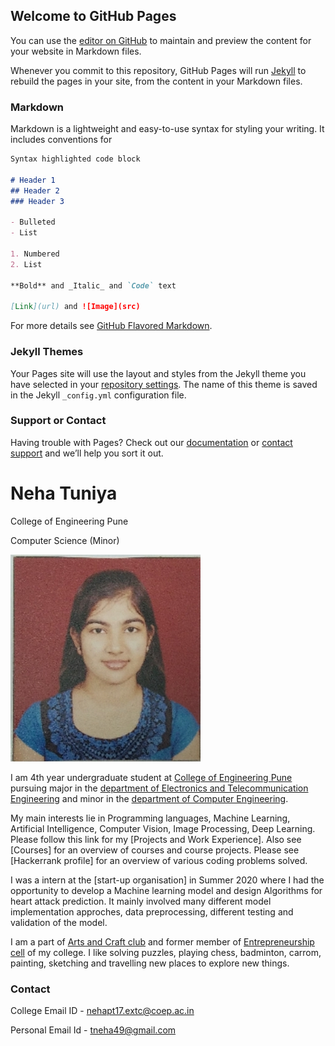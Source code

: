 ## Welcome to GitHub Pages

You can use the [editor on GitHub](https://github.com/Tuniya-Neha/neha.github.io/edit/master/index.md) to maintain and preview the content for your website in Markdown files.

Whenever you commit to this repository, GitHub Pages will run [Jekyll](https://jekyllrb.com/) to rebuild the pages in your site, from the content in your Markdown files.

### Markdown

Markdown is a lightweight and easy-to-use syntax for styling your writing. It includes conventions for

```markdown
Syntax highlighted code block

# Header 1
## Header 2
### Header 3

- Bulleted
- List

1. Numbered
2. List

**Bold** and _Italic_ and `Code` text

[Link](url) and ![Image](src)
```

For more details see [GitHub Flavored Markdown](https://guides.github.com/features/mastering-markdown/).

### Jekyll Themes

Your Pages site will use the layout and styles from the Jekyll theme you have selected in your [repository settings](https://github.com/Tuniya-Neha/neha.github.io/settings). The name of this theme is saved in the Jekyll `_config.yml` configuration file.

### Support or Contact

Having trouble with Pages? Check out our [documentation](https://help.github.com/categories/github-pages-basics/) or [contact support](https://github.com/contact) and we’ll help you sort it out.


# Neha Tuniya
College of Engineering Pune

Computer Science (Minor)

![](https://github.com/Tuniya-Neha/neha.github.io/blob/master/profile%20photo.jpg)

I am 4th year undergraduate student at [College of Engineering Pune](https://www.coep.org.in) pursuing major in the [department of Electronics and Telecommunication Engineering](https://www.coep.org.in/departments/entc) and minor in the [department of Computer Engineering](https://www.coep.org.in/departments/computerit).

My main interests lie in Programming languages, Machine Learning, Artificial Intelligence, Computer Vision, Image Processing, Deep Learning. Please follow this link for my [Projects and Work Experience]. Also see [Courses] for an overview of courses and course projects. Please see [Hackerrank profile] for an overview of various coding problems solved.

I was a intern at the [start-up organisation] in Summer 2020 where I had the opportunity to develop a Machine learning model and design Algorithms for heart attack prediction. It mainly involved many different model implementation approches, data preprocessing, different testing and validation of the model.

I am a part of [Arts and Craft club](https://www.coep.org.in/clubs/arts_and_crafts_group) and former member of [Entrepreneurship cell](https://www.coep.org.in/clubs/ed-cell) of my college. I like solving puzzles, playing chess, badminton, carrom, painting, sketching and travelling new places to explore new things. 

### Contact
College Email ID - nehapt17.extc@coep.ac.in

Personal Email Id - tneha49@gmail.com
